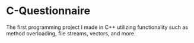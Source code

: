 # C-Questionnaire
The first programming project I made in C++ utilizing functionality such as method overloading, file streams, vectors, and more.
